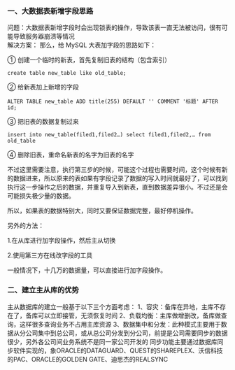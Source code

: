 ### 一、大数据表新增字段思路
问题：大数据表新增字段时会出现锁表的操作，导致该表一直无法被访问，很有可能导致服务器崩溃等情况<br>
解决方案： 
那么，给 MySQL 大表加字段的思路如下：

① 创建一个临时的新表，首先复制旧表的结构（包含索引）

```
create table new_table like old_table;
```
② 给新表加上新增的字段
```
ALTER TABLE new_table ADD title(255) DEFAULT '' COMMENT '标题' AFTER id;
```
③ 把旧表的数据复制过来
```
insert into new_table(filed1,filed2…) select filed1,filed2,… from old_table
```
④ 删除旧表，重命名新表的名字为旧表的名字

不过这里需要注意，执行第三步的时候，可能这个过程也需要时间，这个时候有新的数据进来，所以原来的表如果有字段记录了数据的写入时间就最好了，可以找到执行这一步操作之后的数据，并重复导入到新表，直到数据差异很小。不过还是会可能损失极少量的数据。

所以，如果表的数据特别大，同时又要保证数据完整，最好停机操作。

另外的方法：

1.在从库进行加字段操作，然后主从切换

2.使用第三方在线改字段的工具

一般情况下，十几万的数据量，可以直接进行加字段操作。
### 二、建立主从库的优势
主从数据库的建立一般基于以下三个方面考虑：
1、容灾：备库在异地，主库不存在了，备库可以立即接管，无须恢复时间
2、负载均衡：主库做增删改，备库做查询，这样很多查询业务不占用主库资源
3、数据集中和分发：此种模式主要用于数据从分公司集中到总公司，或从总公司分发到分公司，前提是公司需要同步的数据很少，另外各公司间业务系统不是同一家公司开发的
同步功能主要通过数据库同步软件实现的，象ORACLE的DATAGUARD、QUEST的SHAREPLEX、沃信科技的PAC、ORACLE的GOLDEN GATE、迪思杰的REALSYNC

